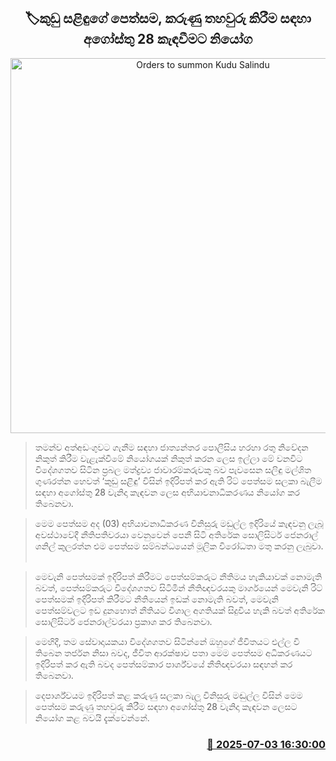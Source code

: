 <p align='center'><b><h2 align='center' title='Orders to summon Kudu Salindu's petition on August 28 to confirm facts'>🏷කුඩු සළිඳුගේ පෙත්සම, කරුණු තහවුරු කිරීම සඳහා අගෝස්තු 28 කැඳවීමට නියෝග</h2></b></p>
<p align='center'><img src='https://helakuru.sgp1.cdn.digitaloceanspaces.com/esana/images/lib/court-2.jpg' width='600' alt='Orders to summon Kudu Salindu's petition on August 28 to confirm facts'></p>

> තමන්ව අත්අඩංගුවට ගැනීම සඳහා ජාත්‍යන්තර පොලීසිය හරහා රතු නිවේදන නිකුත් කිරීම වැළැක්වීමේ නියෝගයක් නිකුත් කරන ලෙස ඉල්ලා මේ වනවිට විදේශගතව සිටින ප්‍රබල මත්ද්‍රව්‍ය ජාවාරම්කරුවකු බව පැවසෙන සලිඳු මල්ශිත ගුණරත්න හෙවත් ‘කුඩු සළිඳු’ විසින් ඉදිරිපත් කර ඇති රිට් පෙත්සම සලකා බැලීම සඳහා අගෝස්තු 28 වැනිදා කැඳවන ලෙස අභියාචනාධිකරණය නියෝග කර තිබෙනවා.

> මෙම පෙත්සම අද (03) අභියාචනාධිකරණ විනිසුරු මඩුල්ල ඉදිරියේ කැඳවනු ලැබූ අවස්ථාවේදී නීතිපතිවරයා වෙනුවෙන් පෙනී සිටි අතිරේක සොලිසිටර් ජෙනරාල් ශනිල් කුලරත්න එම පෙත්සම සම්බන්ධයෙන් මූලික විරෝධතා මතු කරනු ලැබුවා.  

> මෙවැනි පෙත්සමක් ඉදිරිපත් කිරීමට පෙත්සම්කරුට නීතිමය හැකියාවක් නොමැති බවත්, පෙත්සම්කරුට විදේශගතව සිටිමින් නීතිඥවරයකු මාර්ගයෙන් මෙවැනි රිට් පෙත්සමක් ඉදිරිපත් කිරීමට නීතියෙන් ඉඩක් නොමැති බවත්, මෙවැනි පෙත්සම්වලට ඉඩ දුනහොත් නීතියට විශාල අගතියක් සිදුවිය හැකි බවත් අතිරේක සොලිසිටර් ජෙනරාල්වරයා ප්‍රකාශ කර තිබෙනවා.

> මෙහිදී, තම සේවාදායකයා විදේශගතව සිටින්නේ ඔහුගේ ජීවිතයට එල්ල වී තිබෙන තර්ජන නිසා බවද, ජීවිත ආරක්ෂාව පතා මෙම පෙත්සම අධිකරණයට ඉදිරිපත් කර ඇති බවද පෙත්සම්කාර පාර්ශ්වයේ නීතිඥවරයා සඳහන් කර තිබෙනවා.

> දෙපාර්ශ්වයම ඉදිරිපත් කළ කරුණු සලකා බැලූ විනිසුරු මඬුල්ල විසින් මෙම පෙත්සම කරුණු තහවුරු කිරීම සඳහා අගෝස්තු 28 වැනිදා කැඳවන ලෙසට නියෝග කළ බවයි දැක්වෙන්නේ.



<h3 align='right'><a href='https://www.helakuru.lk/esana/p/111564/'>📅 2025-07-03 16:30:00</a></h3>
